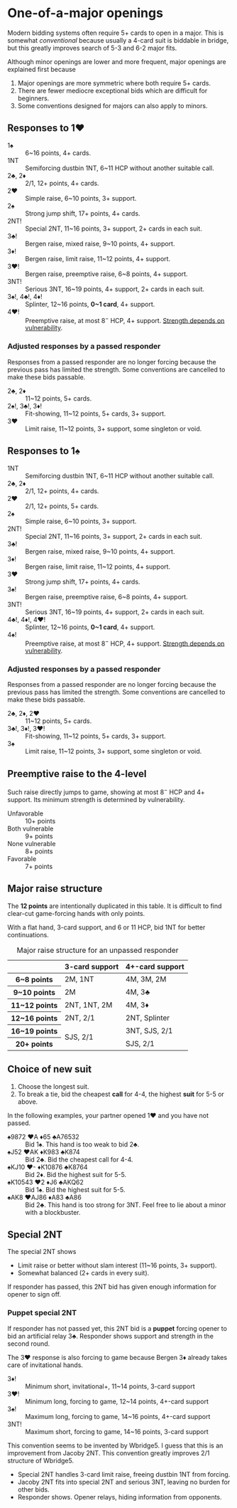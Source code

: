 One-of-a-major openings
=======================
Modern bidding systems often require 5+ cards to open in a major.  This is
somewhat *conventional* because usually a 4-card suit is biddable in bridge,
but this greatly improves search of 5-3 and 6-2 major fits.

Although minor openings are lower and more frequent, major openings are
explained first because

1. Major openings are more symmetric where both require 5+ cards.
2. There are fewer mediocre exceptional bids which are difficult for beginners.
3. Some conventions designed for majors can also apply to minors.

Responses to 1♥
---------------
<dl>
<dt>1♠</dt>
<dd>6~16 points, 4+ cards.</dd>

<dt>1NT</dt>
<dd>Semiforcing dustbin 1NT, 6~11 HCP without another suitable call.</dd>

<dt>2♣, 2♦</dt>
<dd>2/1, 12+ points, 4+ cards.</dd>

<dt>2♥</dt>
<dd>Simple raise, 6~10 points, 3+ support.</dd>

<dt>2♠</dt>
<dd>Strong jump shift, 17+ points, 4+ cards.</dd>

<dt>2NT!</dt>
<dd>Special 2NT, 11~16 points, 3+ support, 2+ cards in each suit.</dd>

<dt>3♣!</dt>
<dd>Bergen raise, mixed raise, 9~10 points, 4+ support.</dd>

<dt>3♦!</dt>
<dd>Bergen raise, limit raise, 11~12 points, 4+ support.</dd>

<dt>3♥!</dt>
<dd>Bergen raise, preemptive raise, 6~8 points, 4+ support.</dd>

<dt>3NT!</dt>
<dd>Serious 3NT, 16~19 points, 4+ support, 2+ cards in each suit.</dd>

<dt>3♠!, 4♣!, 4♦!</dt>
<dd>Splinter, 12~16 points, <strong>0~1 card</strong>, 4+ support.</dd>

<dt>4♥!</dt>
<dd>
  Preemptive raise, at most 8<sup>&minus;</sup> HCP, 4+ support.
  <a href="#preemptive-raise-to-the-4-level">Strength depends on vulnerability</a>.
</dd>
</dl>

### Adjusted responses by a passed responder ###
Responses from a passed responder are no longer forcing because the previous
pass has limited the strength.  Some conventions are cancelled to make these
bids passable.

<dl>
  <dt>2♣, 2♦</dt>
  <dd>11~12 points, 5+ cards.</dd>

  <dt>2♠!, 3♣!, 3♦!</dt>
  <dd>Fit-showing, 11~12 points, 5+ cards, 3+ support.</dd>

  <dt>3♥</dt>
  <dd>Limit raise, 11~12 points, 3+ support, some singleton or void.</dd>
</dl>

Responses to 1♠
---------------
<dl>
<dt>1NT</dt>
<dd>Semiforcing dustbin 1NT, 6~11 HCP without another suitable call.</dd>

<dt>2♣, 2♦</dt>
<dd>2/1, 12+ points, 4+ cards.</dd>

<dt>2♥</dt>
<dd>2/1, 12+ points, 5+ cards.</dd>

<dt>2♠</dt>
<dd>Simple raise, 6~10 points, 3+ support.</dd>

<dt>2NT!</dt>
<dd>Special 2NT, 11~16 points, 3+ support, 2+ cards in each suit.</dd>

<dt>3♣!</dt>
<dd>Bergen raise, mixed raise, 9~10 points, 4+ support.</dd>

<dt>3♦!</dt>
<dd>Bergen raise, limit raise, 11~12 points, 4+ support.</dd>

<dt>3♥</dt>
<dd>Strong jump shift, 17+ points, 4+ cards.</dd>

<dt>3♠!</dt>
<dd>Bergen raise, preemptive raise, 6~8 points, 4+ support.</dd>

<dt>3NT!</dt>
<dd>Serious 3NT, 16~19 points, 4+ support, 2+ cards in each suit.</dd>

<dt>4♣!, 4♦!, 4♥!</dt>
<dd>Splinter, 12~16 points, <strong>0~1 card</strong>, 4+ support.</dd>

<dt>4♠!</dt>
<dd>
  Preemptive raise, at most 8<sup>&minus;</sup> HCP, 4+ support.
  <a href="#preemptive-raise-to-the-4-level">Strength depends on vulnerability</a>.
</dd>
</dl>

### Adjusted responses by a passed responder ###
Responses from a passed responder are no longer forcing because the previous
pass has limited the strength.  Some conventions are cancelled to make these
bids passable.

<dl>
  <dt>2♣, 2♦, 2♥</dt>
  <dd>11~12 points, 5+ cards.</dd>

  <dt>3♣!, 3♦!, 3♥!</dt>
  <dd>Fit-showing, 11~12 points, 5+ cards, 3+ support.</dd>

  <dt>3♠</dt>
  <dd>Limit raise, 11~12 points, 3+ support, some singleton or void.</dd>
</dl>

Preemptive raise to the 4-level
-------------------------------
Such raise directly jumps to game, showing at most 8<sup>&minus;</sup> HCP and
4+ support.  Its minimum strength is determined by vulnerability.

<dl>
  <dt>Unfavorable</dt>
  <dd>10+ points</dd>

  <dt>Both vulnerable</dt>
  <dd>9+ points</dd>

  <dt>None vulnerable</dt>
  <dd>8+ points</dd>

  <dt>Favorable</dt>
  <dd>7+ points</dd>
</dl>

Major raise structure
---------------------
The **12 points** are intentionally duplicated in this table.  It is difficult
to find clear-cut game-forcing hands with only points.

With a flat hand, 3-card support, and 6 or 11 HCP, bid 1NT for better
continuations.

<table>
<caption>Major raise structure for an unpassed responder</caption>
<thead>
<tr><th></th><th>3-card support</th><th>4+-card support</th></tr>
</thead>
<tbody>
<tr><th> 6~8  points</th> <td>2M, 1NT</td>              <td>4M, 3M, 2M</td></tr>
<tr><th> 9~10 points</th> <td>2M</td>                   <td>4M, 3♣</td></tr>
<tr><th>11~12 points</th> <td>2NT, 1NT, 2M</td>         <td>4M, 3♦</td></tr>
<tr><th>12~16 points</th> <td>2NT, 2/1</td>             <td>2NT, Splinter</td></tr>
<tr><th>16~19 points</th> <td rowspan="2">SJS, 2/1</td> <td>3NT, SJS, 2/1</td></tr>
<tr><th>20+ points</th>                                 <td>SJS, 2/1</td></tr>
</tbody>
</table>

Choice of new suit
------------------
1. Choose the longest suit.
2. To break a tie, bid the cheapest **call** for 4-4, the highest **suit** for
   5-5 or above.

In the following examples, your partner opened 1♥ and you have not passed.
<dl>
  <dt>♠9872 ♥A ♦65 ♣A76532</dt>
  <dd>Bid 1♠.  This hand is too weak to bid 2♣.</dd>

  <dt>♠J52 ♥AK ♦K983 ♣K874</dt>
  <dd>Bid 2♣.  Bid the cheapest call for 4-4.</dd>

  <dt>♠KJ10 ♥- ♦K10876 ♣K8764</dt>
  <dd>Bid 2♦.  Bid the highest suit for 5-5.</dd>

  <dt>♠K10543 ♥2 ♦J6 ♣AKQ62</dt>
  <dd>Bid 1♠.  Bid the highest suit for 5-5.</dd>

  <dt>♠AK8 ♥AJ86 ♦A83 ♣A86</dt>
  <dd>Bid 2♣.  This hand is too strong for 3NT.  Feel free to lie about a minor with a blockbuster.</dd>
</dl>

Special 2NT
-----------
The special 2NT shows

* Limit raise or better without slam interest (11~16 points, 3+ support).
* Somewhat balanced (2+ cards in every suit).

If responder has passed, this 2NT bid has given enough information for opener
to sign off.

### Puppet special 2NT ###
If responder has not passed yet, this 2NT bid is a **puppet** forcing opener
to bid an artificial relay 3♣.  Responder shows support and strength in the
second round.

The 3♥ response is also forcing to game because Bergen 3♦ already takes care of
invitational hands.

<dl>
  <dt>3♦!</dt>
  <dd>Minimum short, invitational+, 11~14 points, 3-card support</dd>

  <dt>3♥!</dt>
  <dd>Minimum long, forcing to game, 12~14 points, 4+-card support</dd>

  <dt>3♠!</dt>
  <dd>Maximum long, forcing to game, 14~16 points, 4+-card support</dd>

  <dt>3NT!</dt>
  <dd>Maximum short, forcing to game, 14~16 points, 3-card support</dd>
</dl>

This convention seems to be invented by Wbridge5.  I guess that this is an
improvement from Jacoby 2NT.  This convention greatly improves 2/1 structure of
Wbridge5.

* Special 2NT handles 3-card limit raise, freeing dustbin 1NT from forcing.
* Jacoby 2NT fits into special 2NT and serious 3NT, leaving no burden for other bids.
* Responder shows.  Opener relays, hiding information from opponents.
